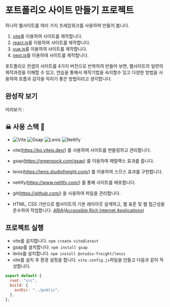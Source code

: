 # 포트폴리오 사이트 만들기 프로젝트

하나의 웹사이트를 여러 가지 프레임워크를 사용하여 만들어 봅니다.

1. [vite](https://ko.vitejs.dev/)를 이용하여 사이트를 제작합니다.
2. [react.js](https://ko.legacy.reactjs.org/)를 이용하여 사이트를 제작합니다.
3. [vue.js](https://ko.vuejs.org/)를 이용하여 사이트를 제작합니다.
4. [next.js](https://nextjs.org/)를 이용하여 사이트를 제작합니다.

포트폴리오 컨셉의 사이트를 4가지 버전으로 반복하여 만들어 보면, 웹사이트의 일련의 제작과정을
이해할 수 있고, 연습을 통해서 제작기법을 숙지할수 있고 다양한 방법을 사용하여 
흐름과 감각을 익히기 좋은 방법이라고 생각합니다.


## 완성작 보기

미리보기 :
 
## ☠ 사용 스택 👻

- ![Vite](https://img.shields.io/badge/-Vite-black?style=flat-square&logo=Vite&logoColor=white)
![Gsap](https://img.shields.io/badge/-Gsap-mazenda?style=flat-rounded&logo=Gsap)
![Lenis](https://img.shields.io/badge/-Lenis-royalblue?style=flat-rounded&logo=Lenis&logoColor=white)
![Netlify](https://img.shields.io/badge/-Netlify-black?style=flat-square&logo=Netlify)



- vite(https://ko.vitejs.dev/) 를 사용하여 사이트를 번들링하고 관리합니다.
- gsap(https://greensock.com/gsap) 를 이용하여 패럴랙스 효과를 줍니다.
- lenis(https://lenis.studiofreight.com/) 를 이용하여 스므스 효과를 구현합니다.
- netlify(https://www.netlify.com/) 를 통해 사이트를 배포합니다.
- git(https://github.com/) 을 사용하여 파일을 관리합니다.
- HTML, CSS 기반으로 웹사이트의 기본 레이아웃 설계하고, 웹 표준 및 웹 접근성을 준수하여 작업합니다. [ARIA(Accessible Rich Internet Applications)](https://developer.mozilla.org/en-US/docs/Web/Accessibility/ARIA/Roles)

## 프로젝트 실행

- vite를 설치합니다. `npm create vite@latest`
- gsap를 설치합니다. `npm install gsap`
- lenis를 설치합니다. `npm install @studio-freight/lenis`
- vite를 설치 후 환경 설정을 합니다. `vite.config.js`파일을 만들고 다음과 같이 작성합니다.

```javascript
export default {
  root: "src",
  build: {
    outDir: "../public",
  },
};
```
